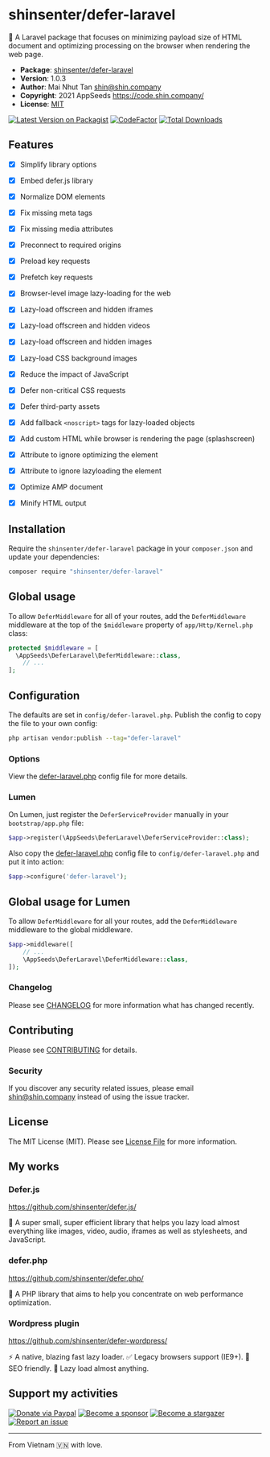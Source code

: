 # shinsenter/defer-laravel

🚀 A Laravel package that focuses on minimizing payload size of HTML document
and optimizing processing on the browser when rendering the web page.

- **Package**: [shinsenter/defer-laravel](https://packagist.org/packages/shinsenter/defer-laravel)
- **Version**: 1.0.3
- **Author**: Mai Nhut Tan <shin@shin.company>
- **Copyright**: 2021 AppSeeds <https://code.shin.company/>
- **License**: [MIT](https://raw.githubusercontent.com/shinsenter/defer-laravel/master/LICENSE)

[![Latest Version on Packagist](https://img.shields.io/packagist/v/shinsenter/defer-laravel.svg)](https://packagist.org/packages/shinsenter/defer-laravel)
[![CodeFactor](https://www.codefactor.io/repository/github/shinsenter/defer-laravel/badge)](https://www.codefactor.io/repository/github/shinsenter/defer-laravel)
[![Total Downloads](https://img.shields.io/packagist/dt/shinsenter/defer-laravel.svg)](https://packagist.org/packages/shinsenter/defer-laravel)


## Features

- [x] Simplify library options
- [x] Embed defer.js library
- [x] Normalize DOM elements
- [x] Fix missing meta tags
- [x] Fix missing media attributes
- [x] Preconnect to required origins
- [x] Preload key requests
- [x] Prefetch key requests
- [x] Browser-level image lazy-loading for the web
- [x] Lazy-load offscreen and hidden iframes
- [x] Lazy-load offscreen and hidden videos
- [x] Lazy-load offscreen and hidden images
- [x] Lazy-load CSS background images
- [x] Reduce the impact of JavaScript
- [x] Defer non-critical CSS requests
- [x] Defer third-party assets
- [x] Add fallback `<noscript>` tags for lazy-loaded objects
- [x] Add custom HTML while browser is rendering the page (splashscreen)
- [x] Attribute to ignore optimizing the element
- [x] Attribute to ignore lazyloading the element
- [x] Optimize AMP document
- [x] Minify HTML output


## Installation

Require the `shinsenter/defer-laravel` package
in your `composer.json` and update your dependencies:

```sh
composer require "shinsenter/defer-laravel"
```


## Global usage

To allow `DeferMiddleware` for all of your routes,
add the `DeferMiddleware` middleware at the top
of the `$middleware` property of  `app/Http/Kernel.php` class:

```php
protected $middleware = [
  \AppSeeds\DeferLaravel\DeferMiddleware::class,
    // ...
];
```


## Configuration

The defaults are set in `config/defer-laravel.php`.
Publish the config to copy the file to your own config:

```sh
php artisan vendor:publish --tag="defer-laravel"
```


### Options

View the [defer-laravel.php](https://github.com/shinsenter/defer-laravel/blob/master/config/defer-laravel.php)
config file for more details.


### Lumen

On Lumen, just register the `DeferServiceProvider` manually
in your `bootstrap/app.php` file:

```php
$app->register(\AppSeeds\DeferLaravel\DeferServiceProvider::class);
```

Also copy the [defer-laravel.php](https://github.com/shinsenter/defer-laravel/blob/master/config/defer-laravel.php)
config file to `config/defer-laravel.php` and put it into action:

```php
$app->configure('defer-laravel');
```


## Global usage for Lumen

To allow `DeferMiddleware` for all your routes,
add the `DeferMiddleware` middleware to the global middleware.

```php
$app->middleware([
    // ...
    \AppSeeds\DeferLaravel\DeferMiddleware::class,
]);
```


### Changelog

Please see [CHANGELOG](CHANGELOG.md)
for more information what has changed recently.


## Contributing

Please see [CONTRIBUTING](CONTRIBUTING.md) for details.


### Security

If you discover any security related issues,
please email [shin@shin.company](mailto:shin@shin.company)
instead of using the issue tracker.


## License

The MIT License (MIT).
Please see [License File](LICENSE.md) for more information.


## My works


### Defer.js

https://github.com/shinsenter/defer.js/

🥇 A super small, super efficient library
that helps you lazy load almost everything
like images, video, audio, iframes
as well as stylesheets, and JavaScript.


### defer.php

https://github.com/shinsenter/defer.php/

🚀 A PHP library that aims to help you
concentrate on web performance optimization.


### Wordpress plugin

https://github.com/shinsenter/defer-wordpress/

⚡️ A native, blazing fast lazy loader.
✅ Legacy browsers support (IE9+).
💯 SEO friendly.
🧩 Lazy load almost anything.


## Support my activities

[![Donate via Paypal](https://img.shields.io/badge/Donate-Paypal-blue)](https://www.paypal.me/shinsenter)
[![Become a sponsor](https://img.shields.io/badge/Donate-Patreon-orange)](https://www.patreon.com/appseeds)
[![Become a stargazer](https://img.shields.io/badge/Support-Stargazer-yellow)](https://github.com/shinsenter/defer.php/stargazers)
[![Report an issue](https://img.shields.io/badge/Support-Issues-green)](https://github.com/shinsenter/defer.php/issues/new)


* * *

From Vietnam 🇻🇳 with love.

